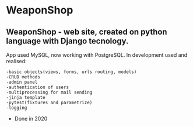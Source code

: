 # WeaponShop
## WeaponShop - web site, created on python language with Django tecnology.
App used MySQL, now working with PostgreSQL.
In development used and realised:
```
-basic objects(views, forms, urls routing, models)
-CRUD methods
-admin panel
-authentication of users
-multiprocessing for mail sending
-jinja template
-pytest(fixtures and parametrize)
-logging
```
- Done in 2020
